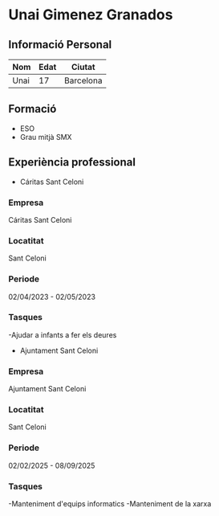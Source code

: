 # Unai Gimenez Granados

## Informació Personal
| Nom      | Edat | Ciutat    | 
|----------|------|-----------|
| Unai     | 17   | Barcelona |

## Formació

* ESO
* Grau mitjà SMX

## Experiència professional

* Cáritas Sant Celoni

### Empresa

Cáritas Sant Celoni

### Locatitat

Sant Celoni

### Periode

02/04/2023 - 02/05/2023

### Tasques 

-Ajudar a infants a fer els deures

* Ajuntament Sant Celoni

### Empresa

Ajuntament Sant Celoni

### Locatitat

Sant Celoni

### Periode

02/02/2025 - 08/09/2025

### Tasques 

-Manteniment d'equips informatics
-Manteniment de la xarxa
